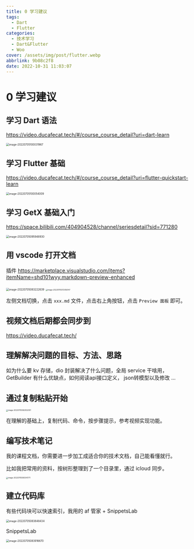 ```yaml
---
title: 0 学习建议
tags:
  - Dart
  - Flutter
categories:
  - 技术学习
  - Dart&Flutter
  - Woo
cover: /assets/img/post/flutter.webp
abbrlink: 9b08c2f8
date: 2022-10-31 11:03:07
---
```


# 0 学习建议

## 学习 Dart 语法

https://video.ducafecat.tech/#/course_course_detail?uri=dart-learn

<img src="https://ducafecat.oss-cn-beijing.aliyuncs.com/podcast/image-20220705100031967.png" alt="image-20220705100031967" style="zoom:50%;" />

## 学习 Flutter 基础

https://video.ducafecat.tech/#/course_course_detail?uri=flutter-quickstart-learn

<img src="https://ducafecat.oss-cn-beijing.aliyuncs.com/podcast/image-20220705100054009.png" alt="image-20220705100054009" style="zoom:50%;" />

## 学习 GetX 基础入门

https://space.bilibili.com/404904528/channel/seriesdetail?sid=771280

<img src="https://ducafecat.oss-cn-beijing.aliyuncs.com/podcast/image-20220705095948930.png" alt="image-20220705095948930" style="zoom:50%;" />

## 用 vscode 打开文档

插件 https://marketplace.visualstudio.com/items?itemName=shd101wyy.markdown-preview-enhanced

<img src="https://ducafecat.oss-cn-beijing.aliyuncs.com/podcast/image-20220705083222639.png" alt="image-20220705083222639" style="zoom:50%;" />

<img src="https://ducafecat.oss-cn-beijing.aliyuncs.com/podcast/image-20220705072056147.png" alt="image-20220705072056147" style="zoom: 33%;" />

左侧文档切换，点击 `xxx.md` 文件，点击右上角按钮，点击 `Preview 面板` 即可。

## 视频文档后期都会同步到

https://video.ducafecat.tech/

## 理解解决问题的目标、方法、思路

如为什么要 kv 存储，dio 封装解决了什么问题，全局 service 干啥用，GetBuilder 有什么优缺点，如何阅读api接口定义， json转模型以及修改  ...

## 通过复制粘贴开始

<img src="https://ducafecat.oss-cn-beijing.aliyuncs.com/podcast/image-20220705082932001.png" alt="image-20220705082932001" style="zoom:33%;" />

在理解的基础上，复制代码、命令，按步骤提示，参考视频实现功能。

## 编写技术笔记

我的课程文档，你需要进一步加工成适合你的技术文档，自己能看懂就行。

比如我把常用的资料，按树形整理到了一个目录里，通过 icloud 同步。

<img src="https://ducafecat.oss-cn-beijing.aliyuncs.com/podcast/image-20220705083541771.png" alt="image-20220705083541771" style="zoom:33%;" />

## 建立代码库

有些代码块可以快速索引，我用的 af 管家 + SnippetsLab

<img src="https://ducafecat.oss-cn-beijing.aliyuncs.com/podcast/image-20220705083848434.png" alt="image-20220705083848434" style="zoom:50%;" />

SnippetsLab

<img src="https://ducafecat.oss-cn-beijing.aliyuncs.com/podcast/image-20220705083916670.png" alt="image-20220705083916670" style="zoom:50%;" />
